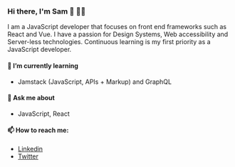 ### Hi there, I'm Sam 👋 👨‍💻
 I am a JavaScript developer that focuses on front end frameworks such as React and Vue. I have a passion for Design Systems, Web accessibility and Server-less technologies.  Continuous learning is my first priority as a JavaScript developer.
 
#### 🌱 I’m currently learning
- Jamstack (JavaScript, APIs + Markup) and GraphQL
#### 💬 Ask me about
- JavaScript, React 
#### 📫 How to reach me:
- [Linkedin](https://www.linkedin.com/in/samuel-moyi/)
- [Twitter](https://twitter.com/iam_awsam)
